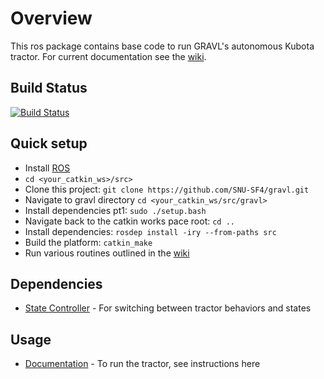 # Overview

This ros package contains base code to run GRAVL's autonomous Kubota tractor.
For current documentation see the [wiki](https://github.com/olinrobotics/Tractor/wiki).

## Build Status

[![Build Status](https://travis-ci.org/olinrobotics/gravl.svg?branch=master)](https://travis-ci.org/olinrobotics/gravl)

## Quick setup

- Install [ROS](http://wiki.ros.org/)
- `cd <your_catkin_ws>/src>`
- Clone this project: `git clone https://github.com/SNU-SF4/gravl.git`
- Navigate to gravl directory `cd <your_catkin_ws/src/gravl>`
- Install dependencies pt1: `sudo ./setup.bash`
- Navigate back to the catkin works pace root: `cd ..`
- Install dependencies: `rosdep install -iry --from-paths src`
- Build the platform: `catkin_make`
- Run various routines outlined in the [wiki](https://github.com/olinrobotics/Tractor/wiki)

## Dependencies

- [State Controller](https://github.com/olinrobotics/state_controller) - For switching between tractor behaviors and states

## Usage

- [Documentation](https://github.com/olinrobotics/gravl/wiki/Kubo:-Overview) - To run the tractor, see instructions here
